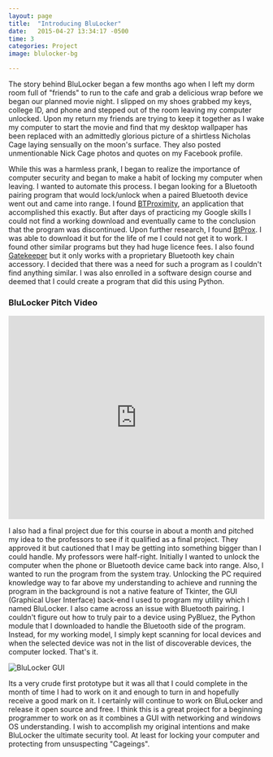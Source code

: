 ```yaml
---
layout: page
title:  "Introducing BluLocker"
date:   2015-04-27 13:34:17 -0500
time: 3
categories: Project
image: blulocker-bg

---
```

The story behind BluLocker began a few months ago when I left my dorm room full of "friends" to run to the cafe and grab a delicious wrap before we began our planned movie night. I slipped on my shoes grabbed my keys, college ID, and phone and stepped out of the room leaving my computer unlocked. Upon my return my friends are trying to keep it together as I wake my computer to start the movie and find that my desktop wallpaper has been replaced with an admittedly glorious picture of a shirtless Nicholas Cage laying sensually on the moon's surface. They also posted unmentionable Nick Cage photos and quotes on my Facebook profile.

While this was a harmless prank, I began to realize the importance of computer security and began to make a habit of locking my computer when leaving. I wanted to automate this process. I began looking for a Bluetooth pairing program that would lock/unlock when a paired Bluetooth device went out and came into range. I found [BTProximity](http://www.daveamenta.com/btproximity/), an application that accomplished this exactly. But after days of practicing my Google skills I could not find a working download and eventually came to the conclusion that the program was discontinued. Upon further research, I found [BtProx](http://btprox.sourceforge.net/). I was able to download it but for the life of me I could not get it to work. I found other similar programs but they had huge licence fees. I also found [Gatekeeper](http://www.gkchain.com/) but it only works with a proprietary Bluetooth key chain accessory. I decided that there was a need for such a program as I couldn't find anything similar. I was also enrolled in a software design course and deemed that I could create a program that did this using Python.

### BluLocker Pitch Video

<iframe src="https://www.youtube.com/embed/V4DPvGBrVc8" allowfullscreen="" width="100%" frameborder="0" height="400px"></iframe>

I also had a final project due for this course in about a month and pitched my idea to the professors to see if it qualified as a final project. They approved it but cautioned that I may be getting into something bigger than I could handle. My professors were half-right. Initially I wanted to unlock the computer when the phone or Bluetooth device came back into range. Also, I wanted to run the program from the system tray. Unlocking the PC required knowledge way to far above my understanding to achieve and running the program in the background is not a native feature of Tkinter, the GUI (Graphical User Interface) back-end I used to program my utility which I named BluLocker. I also came across an issue with Bluetooth pairing. I couldn't figure out how to truly pair to a device using PyBluez, the Python module that I downloaded to handle the Bluetooth side of the program. Instead, for my working model, I simply kept scanning for local devices and when the selected device was not in the list of discoverable devices, the computer locked. That's it.

![BluLocker GUI](../../../../img/blulocker/blulocker1.jpg)

Its a very crude first prototype but it was all that I could complete in the month of time I had to work on it and enough to turn in and hopefully receive a good mark on it. I certainly will continue to work on BluLocker and release it open source and free. I think this is a great project for a beginning programmer to work on as it combines a GUI with networking and windows OS understanding. I wish to accomplish my original intentions and make BluLocker the ultimate security tool. At least for locking your computer and protecting from unsuspecting "Cageings".
